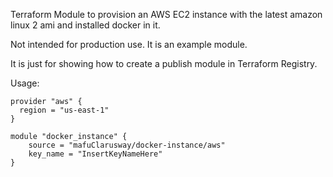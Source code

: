 Terraform Module to provision an AWS EC2 instance with the latest amazon linux 2 ami and installed docker in it.

Not intended for production use. It is an example module.

It is just for showing how to create a publish module in Terraform Registry.

Usage:
```
provider "aws" {
  region = "us-east-1"
}

module "docker_instance" {
    source = "mafuClarusway/docker-instance/aws"
    key_name = "InsertKeyNameHere"
}
```